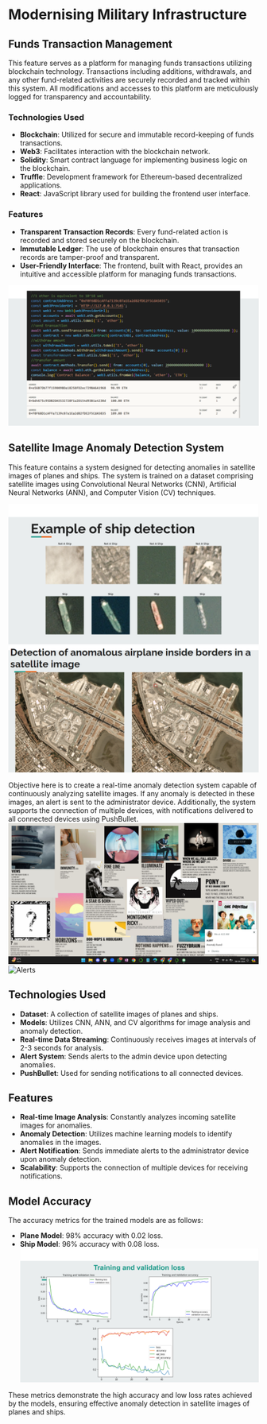 # Modernising Military Infrastructure

## Funds Transaction Management

This feature serves as a platform for managing funds transactions utilizing blockchain technology. Transactions including additions, withdrawals, and any other fund-related activities are securely recorded and tracked within this system. All modifications and accesses to this platform are meticulously logged for transparency and accountability.

### Technologies Used

- **Blockchain**: Utilized for secure and immutable record-keeping of funds transactions.
- **Web3**: Facilitates interaction with the blockchain network.
- **Solidity**: Smart contract language for implementing business logic on the blockchain.
- **Truffle**: Development framework for Ethereum-based decentralized applications.
- **React**: JavaScript library used for building the frontend user interface.

### Features

- **Transparent Transaction Records**: Every fund-related action is recorded and stored securely on the blockchain.
- **Immutable Ledger**: The use of blockchain ensures that transaction records are tamper-proof and transparent.
- **User-Friendly Interface**: The frontend, built with React, provides an intuitive and accessible platform for managing funds transactions.

![Blockchain Screenshot Presenting fund transaction](Images/Blockchain.png)

## Satellite Image Anomaly Detection System

This feature contains a system designed for detecting anomalies in satellite images of planes and ships. The system is trained on a dataset comprising satellite images using Convolutional Neural Networks (CNN), Artificial Neural Networks (ANN), and Computer Vision (CV) techniques.

![Ship Detection](Images/Ship_Detection.png)
![Plane Detection](Images/Plane_Detection.png)

Objective here is to create a real-time anomaly detection system capable of continuously analyzing satellite images. If any anomaly is detected in these images, an alert is sent to the administrator device. Additionally, the system supports the connection of multiple devices, with notifications delivered to all connected devices using PushBullet.
![Alerts](Images/Alert_Screenshot.png)
![Alerts](ImagesAlerting.png)
## Technologies Used

- **Dataset**: A collection of satellite images of planes and ships.
- **Models**: Utilizes CNN, ANN, and CV algorithms for image analysis and anomaly detection.
- **Real-time Data Streaming**: Continuously receives images at intervals of 2-3 seconds for analysis.
- **Alert System**: Sends alerts to the admin device upon detecting anomalies.
- **PushBullet**: Used for sending notifications to all connected devices.

## Features

- **Real-time Image Analysis**: Constantly analyzes incoming satellite images for anomalies.
- **Anomaly Detection**: Utilizes machine learning models to identify anomalies in the images.
- **Alert Notification**: Sends immediate alerts to the administrator device upon anomaly detection.
- **Scalability**: Supports the connection of multiple devices for receiving notifications.

## Model Accuracy

The accuracy metrics for the trained models are as follows:

- **Plane Model**: 98% accuracy with 0.02 loss.
- **Ship Model**: 96% accuracy with 0.08 loss.
![Model Accuracy and Loss](Images/ModelAccuracy.png)

These metrics demonstrate the high accuracy and low loss rates achieved by the models, ensuring effective anomaly detection in satellite images of planes and ships.


